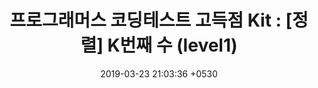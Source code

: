 ---
layout: post
title:  "프로그래머스 코딩테스트 고득점 Kit : [정렬] K번째 수 (level1)"
date:   2019-03-23 21:03:36 +0530
categories: 프로그래머스고득점Kit
---